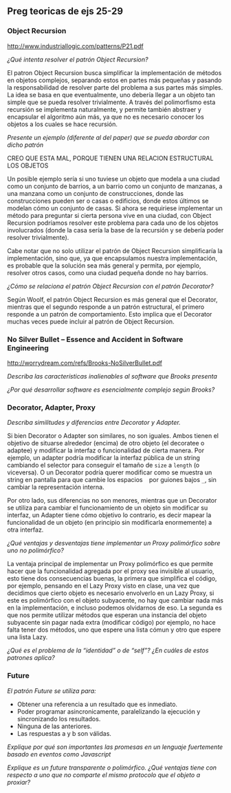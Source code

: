 ## Preg teoricas de ejs 25-29

### Object Recursion

http://www.industriallogic.com/patterns/P21.pdf

_¿Qué intenta resolver el patrón Object Recursion?_

El patron Object Recursion busca simplificar la implementación de métodos en objetos complejos, separando estos en partes más pequeñas y pasando la responsabilidad de resolver parte del problema a sus partes más simples. La idea se basa en que eventualmente, uno debería llegar a un objeto tan simple que se pueda resolver trivialmente. A través del polimorfismo esta recursión se implementa naturalmente, y permite también abstraer y encapsular el algoritmo aún más, ya que no es necesario conocer los objetos a los cuales se hace recursión.

_Presente un ejemplo (diferente al del paper) que se pueda abordar con dicho patrón_

CREO QUE ESTA MAL, PORQUE TIENEN UNA RELACION ESTRUCTURAL LOS OBJETOS

Un posible ejemplo sería si uno tuviese un objeto que modela a una ciudad como un conjunto de barrios, a un barrio como un conjunto de manzanas, a una manzana como un conjunto de construcciones, donde las construcciones pueden ser o casas o edificios, donde estos últimos se modelan cómo un conjunto de casas. Si ahora se requiriese implementar un método para preguntar si cierta persona vive en una ciudad, con Object Recursion podríamos resolver este problema para cada uno de los objetos involucrados (donde la casa sería la base de la recursión y se debería poder resolver trivialmente). 

Cabe notar que no solo utilizar el patrón de Object Recursion simplificaría la implementación, sino que, ya que encapsulamos nuestra implementación, es probable que la solución sea más general y permita, por ejemplo, resolver otros casos, como una ciudad pequeña donde no hay barrios.

_¿Cómo se relaciona el patrón Object Recursion con el patrón Decorator?_

Según Woolf, el patrón Object Recursion es más general que el Decorator, mientras que el segundo responde a un patrón estructural, el primero responde a un patrón de comportamiento. Esto implica que el Decorator muchas veces puede incluir al patrón de Object Recursion.

### No Silver Bullet – Essence and Accident in Software Engineering

http://worrydream.com/refs/Brooks-NoSilverBullet.pdf

_Describa las características inalienables al software que Brooks presenta_

_¿Por qué desarrollar software es esencialmente complejo según Brooks?_

### Decorator, Adapter, Proxy

_Describa similitudes y diferencias entre Decorator y Adapter._

Si bien Decorator o Adapter son similares, no son iguales. Ambos tienen el objetivo de situarse alrededor (encima) de otro objeto (el decoratee o adaptee) y modificar la interfaz o funcionalidad de cierta manera. Por ejemplo, un adapter podría modificar la interfaz pública de un string cambiando el selector para conseguir el tamaño de `size` a `length` (o viceversa). O un Decorator podría querer modificar como se muestra un string en pantalla para que cambie los espacios ` ` por guiones bajos `_`, sin cambiar la representación interna.

Por otro lado, sus diferencias no son menores, mientras que un Decorator se utiliza para cambiar el funcionamiento de un objeto sin modificar su interfaz, un Adapter tiene cómo objetivo lo contrario, es decir mapear la funcionalidad de un objeto (en principio sin modificarla enormemente) a otra interfaz.

_¿Qué ventajas y desventajas tiene implementar un Proxy polimórfico sobre uno no polimórfico?_

La ventaja principal de implementar un Proxy polimórfico es que permite hacer que la funcionalidad agregada por el proxy sea invisible al usuario, esto tiene dos consecuencias buenas, la primera que simplifica el código, por ejemplo, pensando en el Lazy Proxy visto en clase, una vez que decidimos que cierto objeto es necesario envolverlo en un Lazy Proxy, si este es polimórfico con el objeto subyacente, no hay que cambiar nada más en la implementación, e incluso podemos olvidarnos de eso. La segunda es que nos permite utilizar métodos que esperan una instancia del objeto subyacente sin pagar nada extra (modificar código) por ejemplo, no hace falta tener dos métodos, uno que espere una lista cómun y otro que espere una lista Lazy.

_¿Qué es el problema de la “identidad” o de “self”? ¿En cuáles de estos patrones aplica?_

### Future

_El patrón Future se utiliza para:_
* Obtener una referencia a un resultado que es inmediato.
* Poder programar asincronicamente, paralelizando la ejecución y sincronizando los resultados.
* Ninguna de las anteriores.
* Las respuestas a y b son válidas.

_Explique por qué son importantes las promesas en un lenguaje fuertemente basado en eventos como Javascript_

_Explique es un future transparente o polimórfico. ¿Qué ventajas tiene con respecto a uno que no comparte el mismo protocolo que el objeto a proxiar?_
